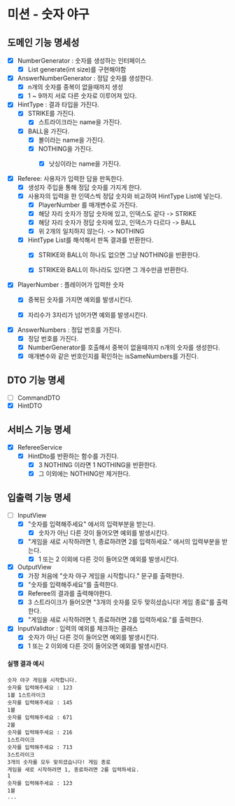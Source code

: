 # 미션 - 숫자 야구

## 도메인 기능 명세성

- [x] NumberGenerator : 숫자를 생성하는 인터페이스
    - [x] List<Integer> generate(int size)를 구현해야함
- [x] AnswerNumberGenerator : 정답 숫자를 생성한다.
    - [x] n개의 숫자를 중복이 없을때까지 생성
    - [x] 1 ~ 9까지 서로 다른 숫자로 이루어져 있다.

- [x] HintType : 결과 타입을 가진다.
    - [x] STRIKE를 가진다.
        - [x] 스트라이크라는 name을 가진다.
    - [x] BALL을 가진다.
        - [x] 볼이라는 name을 가진다.
        - [x] NOTHING을 가진다.
            - [x] 낫싱이라는 name을 가진다.


- [x] Referee: 사용자가 입력한 답을 판독한다.
    - [x] 생성자 주입을 통해 정답 숫자를 가지게 한다.
    - [x] 사용자의 입력을 한 인덱스씩 정답 숫자와 비교하여 HintType List에 넣는다.
        - [x] PlayerNumber 를 매개변수로 가진다.
        - [x] 해당 자리 숫자가 정답 숫자에 있고, 인덱스도 같다 -> STRIKE
        - [x] 해당 자리 숫자가 정답 숫자에 있고, 인덱스가 다르다 -> BALL
        - [x] 위 2개의 일치하지 않는다. -> NOTHING

    - [x] HintType List를 해석해서 판독 결과를 반환한다.
        - [x] STRIKE와 BALL이 하나도 없으면 그냥 NOTHING을 반환한다.
        - [x] STRIKE와 BALL이 하나라도 있다면 그 개수만큼 반환한다.


- [x] PlayerNumber : 플레이어가 입력한 숫자
    - [x] 중복된 숫자를 가지면 예외를 발생시킨다.
    - [x] 자리수가 3자리가 넘어가면 예외를 발생시킨다.


- [x] AnswerNumbers : 정답 번호를 가진다.
    - [x] 정답 번호를 가진다.
    - [x] NumberGenerator를 호출해서 중복이 없을때까지 n개의 숫자를 생성한다.
    - [x] 매개변수와 같은 번호인지를 확인하는 isSameNumbers를 가진다.

## DTO 기능 명세

- [ ] CommandDTO
- [x] HintDTO

## 서비스 기능 명세

- [x] RefereeService
    - [x] HintDto를 반환하는 함수를 가진다.
        - [x] 3 NOTHING 이라면 1 NOTHING을 반환한다.
        - [x] 그 이외에는 NOTHING만 제거한다.

## 입출력 기능 명세

- [ ] InputView
    - [x] "숫자를 입력해주세요" 에서의 입력부분을 받는다.
        - [x] 숫자가 아닌 다른 것이 들어오면 예외를 발생시킨다.
    - [x] "게임을 새로 시작하려면 1, 종료하려면 2를 입력하세요." 에서의 입력부분을 받는다.
        - [x] 1 또는 2 이외에 다른 것이 들어오면 예외를 발생시킨다.
- [x] OutputView
    -  [x] 가장 처음에 "숫자 야구 게임을 시작합니다." 문구를 출력한다.
    -  [x] "숫자를 입력해주세요"를 출력한다.
    -  [x] Referee의 결과를 출력해야한다.
    -  [x] 3 스트라이크가 들어오면 "3개의 숫자를 모두 맞히셨습니다! 게임 종료"를 출력한다.
    -  [x] "게임을 새로 시작하려면 1, 종료하려면 2를 입력하세요."를 출력한다.

- [x] InputValidtor : 입력의 예외를 체크하는 클래스
    - [x] 숫자가 아닌 다른 것이 들어오면 예외를 발생시킨다.
    - [x] 1 또는 2 이외에 다른 것이 들어오면 예외를 발생시킨다.

#### 실행 결과 예시

```
숫자 야구 게임을 시작합니다.
숫자를 입력해주세요 : 123
1볼 1스트라이크
숫자를 입력해주세요 : 145
1볼
숫자를 입력해주세요 : 671
2볼
숫자를 입력해주세요 : 216
1스트라이크
숫자를 입력해주세요 : 713
3스트라이크
3개의 숫자를 모두 맞히셨습니다! 게임 종료
게임을 새로 시작하려면 1, 종료하려면 2를 입력하세요.
1
숫자를 입력해주세요 : 123
1볼
...
```
